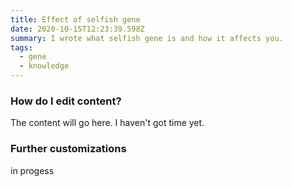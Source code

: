```yaml
---
title: Effect of selfish gene
date: 2020-10-15T12:23:39.598Z
summary: I wrote what selfish gene is and how it affects you.
tags:
  - gene
  - knowledge
---
```


### How do I edit content?
The content will go here. I haven't got time yet.

### Further customizations
in progess